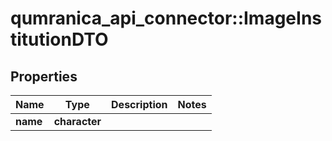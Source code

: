 # qumranica_api_connector::ImageInstitutionDTO

## Properties
Name | Type | Description | Notes
------------ | ------------- | ------------- | -------------
**name** | **character** |  | 


